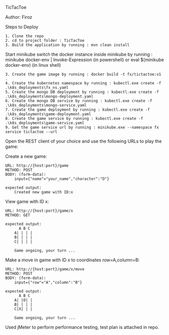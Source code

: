 TicTacToe

Author: Firoz

Steps to Deploy

    1. Clone the repo
    2. cd to project folder : TicTacToe
    3. Build the application by running : mvn clean install

Start minikube
switch the docker instance inside minikube by running : minikube docker-env | Invoke-Expression (in powershell) or eval $(minikube docker-env) (in linux shell)

    3. Create the game image by running : docker build -t fx/tictactoe:v1 .
    4. Create the kubernetes namespace by running : kubectl.exe create -f .\k8s_deployments\fx_ns.yaml
    5. Create the mongo DB deployment by running : kubectl.exe create -f .\k8s_deployments\mongo-deployment.yaml
    6. Create the mongo DB service by running : kubectl.exe create -f .\k8s_deployments\mongo-service.yaml
    7. Create the game deployment by running : kubectl.exe create -f .\k8s_deployments\game-deployment.yaml
    8. Create the game service by running : kubectl.exe create -f .\k8s_deployments\game-service.yaml
    9. Get the game service url by running : minikube.exe --namespace fx service tictactoe --url

Open the REST client of your choice and use the following URLs to play the game:

Create a new game:

    URL: http://{host:port}/game
    METHOD: POST
    BODY: (form-data): 
        input={"name"="your_name","character":"O"}
    
    expected output: 
        Created new game with ID:x

View game with ID x:

    URL: http://{host:port}/game/x
    METHOD: GET
        
    expected output: 
          A B C
        A| | | |
        B| | | |
        C| | | |

        Game ongoing, your turn ...

Make a move in game with ID x to coordinates row=A,column=B:

    URL: http://{host:port}/game/x/move
    METHOD: POST
    BODY: (form-data): 
        input={"row"="A","column":"B"}
        
    expected output: 
          A B C
        A| |O| |
        B| | | |
        C|X| | |

        Game ongoing, your turn ...

Used jMeter to perform performance testing, test plan is attached in repo.